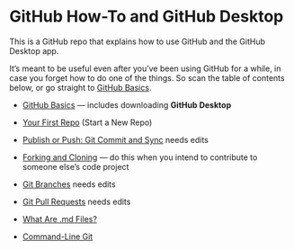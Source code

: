 # GitHub How-To and GitHub Desktop

This is a GitHub repo that explains how to use GitHub and the GitHub Desktop app.

It’s meant to be useful even after you’ve been using GitHub for a while, in case you forget how to do one of the things. So scan the table of contents below, or go straight to [GitHub Basics](github_basics/).

* [GitHub Basics](github_basics/) &mdash; includes downloading **GitHub Desktop**
* [Your First Repo](start_a_new_repo/) (Start a New Repo)
* [Publish or Push: Git Commit and Sync](git_commit_and_sync/) needs edits
* [Forking and Cloning](forking_and_cloning/) &mdash; do this when you intend to contribute to someone else’s code project
* [Git Branches](git_branches/) needs edits
* [Git Pull Requests](git_pull_requests/) needs edits
* [What Are .md Files?](what_are_md_files/)
* [Command-Line Git](command_line_git)
